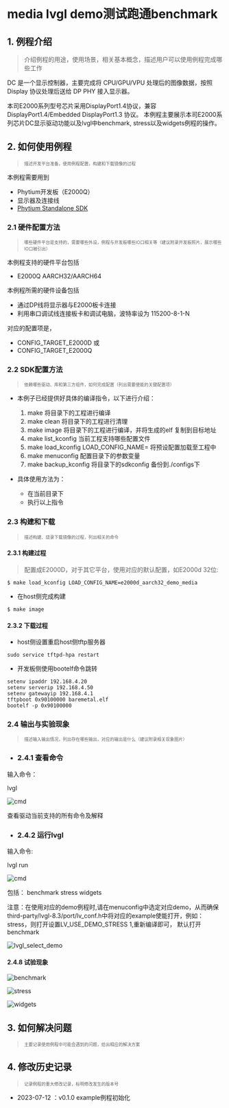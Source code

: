# media lvgl demo测试跑通benchmark

## 1. 例程介绍

>介绍例程的用途，使用场景，相关基本概念，描述用户可以使用例程完成哪些工作

DC 是一个显示控制器，主要完成将 CPU/GPU/VPU 处理后的图像数据，按照 Display 协议处理后送给 DP PHY 接入显示器。

本司E2000系列型号芯片采用DisplayPort1.4协议，兼容 DisplayPort1.4/Embedded DisplayPort1.3 协议。
本例程主要展示本司E2000系列芯片DC显示驱动功能以及lvgl中benchmark, stress以及widgets例程的操作。


## 2. 如何使用例程

><font size="1">描述开发平台准备，使用例程配置，构建和下载镜像的过程</font><br />

本例程需要用到

- Phytium开发板（E2000Q）
- 显示器及连接线
- [Phytium Standalone SDK](https://gitee.com/phytium_embedded/phytium-standalone-sdk)

### 2.1 硬件配置方法

><font size="1">哪些硬件平台是支持的，需要哪些外设，例程与开发板哪些IO口相关等（建议附录开发板照片，展示哪些IO口被引出）</font><br />

本例程支持的硬件平台包括

- E2000Q AARCH32/AARCH64

本例程所需的硬件设备包括

- 通过DP线将显示器与E2000板卡连接
- 利用串口调试线连接板卡和调试电脑，波特率设为 115200-8-1-N

对应的配置项是，

- CONFIG_TARGET_E2000D
或
- CONFIG_TARGET_E2000Q

### 2.2 SDK配置方法

><font size="1">依赖哪些驱动、库和第三方组件，如何完成配置（列出需要使能的关键配置项）</font><br />

- 本例子已经提供好具体的编译指令，以下进行介绍：
    1. make 将目录下的工程进行编译
    2. make clean  将目录下的工程进行清理
    3. make image   将目录下的工程进行编译，并将生成的elf 复制到目标地址
    4. make list_kconfig 当前工程支持哪些配置文件
    5. make load_kconfig LOAD_CONFIG_NAME=<kconfig configuration files>  将预设配置加载至工程中
    6. make menuconfig   配置目录下的参数变量
    7. make backup_kconfig 将目录下的sdkconfig 备份到./configs下

- 具体使用方法为：
    - 在当前目录下
    - 执行以上指令

### 2.3 构建和下载

><font size="1">描述构建、烧录下载镜像的过程，列出相关的命令</font><br />

#### 2.3.1 构建过程

>配置成E2000D，对于其它平台，使用对应的默认配置，如E2000d 32位:
```
$ make load_kconfig LOAD_CONFIG_NAME=e2000d_aarch32_demo_media
```

- 在host侧完成构建

```
$ make image
```

#### 2.3.2 下载过程

- host侧设置重启host侧tftp服务器
```
sudo service tftpd-hpa restart
```
- 开发板侧使用bootelf命令跳转
```
setenv ipaddr 192.168.4.20  
setenv serverip 192.168.4.50 
setenv gatewayip 192.168.4.1 
tftpboot 0x90100000 baremetal.elf
bootelf -p 0x90100000
```

### 2.4 输出与实验现象

><font size="1">描述输入输出情况，列出存在哪些输出，对应的输出是什么（建议附录相关现象图片）</font><br />

- ### 2.4.1 查看命令

输入命令： 

lvgl
 
![cmd](fig/lvgl_cmd.png)

查看驱动当前支持的所有命令及解释

- ### 2.4.2 运行lvgl

输入命令:

lvgl run

![cmd](fig/lvgl_demo.png)

包括：
benchmark
stress
widgets

注意：在使用对应的demo例程时,请在menuconfig中选定对应demo，从而确保third-party/lvgl-8.3/port/lv_conf.h中将对应的example使能打开，例如：stress，则打开设置LV_USE_DEMO_STRESS 1,重新编译即可， 默认打开benchmark

![lvgl_select_demo](fig/lvgl_select_demo.png)

#### 2.4.8 试验现象

![benchmark](fig/lvgl_benchmark.jpg)

![stress](fig/lvgl_stress.jpg)

![widgets](fig/lvgl_widgets.jpg)


## 3. 如何解决问题

><font size="1">主要记录使用例程中可能会遇到的问题，给出相应的解决方案</font><br />


## 4. 修改历史记录

><font size="1">记录例程的重大修改记录，标明修改发生的版本号 </font><br />

- 2023-07-12 ：v0.1.0 example例程初始化
